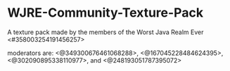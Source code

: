 # WJRE-Community-Texture-Pack
A texture pack made by the members of the Worst Java Realm Ever
<#358003254191456257>

moderators are:
<@349300676461068288>, 
<@167045228484624395>, 
<@302090895338110977>, and 
<@248193051787395072>
